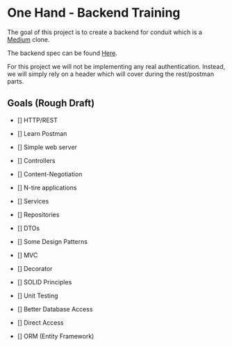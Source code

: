 # One Hand - Backend Training

The goal of this project is to create a backend for conduit which is a [Medium](https://medium.com) clone.

The backend spec can be found [Here](https://realworld-docs.netlify.app/docs/specs/backend-specs/introduction/).

For this project we will not be implementing any real authentication. Instead, we will simply rely on a header which will cover during the rest/postman parts.

## Goals (Rough Draft)

- [] HTTP/REST

- [] Learn Postman

- [] Simple web server

- [] Controllers

- [] Content-Negotiation

- [] N-tire applications

- [] Services
- [] Repositories
- [] DTOs
- [] Some Design Patterns

- [] MVC
- [] Decorator
- [] SOLID Principles
- [] Unit Testing

- [] Better Database Access

- [] Direct Access
- [] ORM (Entity Framework)
